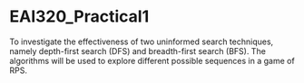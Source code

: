 # EAI320_Practical1
To investigate the effectiveness of two uninformed search techniques, namely depth-first search (DFS) and breadth-first search (BFS). The algorithms will be used to explore different possible sequences in a game of RPS.

